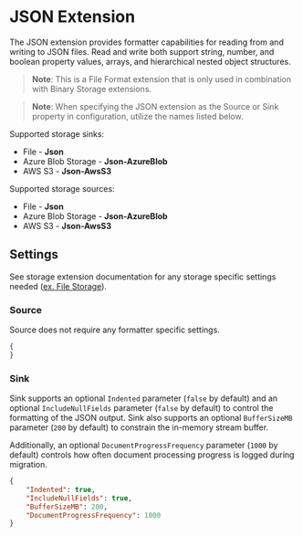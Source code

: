 # JSON Extension

The JSON extension provides formatter capabilities for reading from and writing to JSON files. Read and write  both support string, number, and boolean property values, arrays, and hierarchical nested object structures. 

> **Note**: This is a File Format extension that is only used in combination with Binary Storage extensions. 

> **Note**: When specifying the JSON extension as the Source or Sink property in configuration, utilize the names listed below.

Supported storage sinks:
- File - **Json**
- Azure Blob Storage - **Json-AzureBlob**
- AWS S3 - **Json-AwsS3**
 
Supported storage sources:
- File - **Json**
- Azure Blob Storage - **Json-AzureBlob**
- AWS S3 - **Json-AwsS3**

## Settings

See storage extension documentation for any storage specific settings needed ([ex. File Storage](../../Interfaces/Cosmos.DataTransfer.Common/README.md)).

### Source

Source does not require any formatter specific settings.

```json
{
}
```

### Sink

Sink supports an optional `Indented` parameter (`false` by default) and an optional `IncludeNullFields` parameter (`false` by default) to control the formatting of the JSON output. Sink also supports an optional `BufferSizeMB` parameter (`200` by default) to constrain the in-memory stream buffer.

Additionally, an optional `DocumentProgressFrequency` parameter (`1000` by default) controls how often document processing progress is logged during migration.

```json
{
    "Indented": true,
    "IncludeNullFields": true,
    "BufferSizeMB": 200,
    "DocumentProgressFrequency": 1000
}
```
